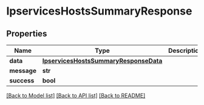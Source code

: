 # IpservicesHostsSummaryResponse

## Properties
Name | Type | Description | Notes
------------ | ------------- | ------------- | -------------
**data** | [**IpservicesHostsSummaryResponseData**](IpservicesHostsSummaryResponseData.md) |  | [optional] 
**message** | **str** |  | [optional] 
**success** | **bool** |  | [optional] 

[[Back to Model list]](../README.md#documentation-for-models) [[Back to API list]](../README.md#documentation-for-api-endpoints) [[Back to README]](../README.md)

